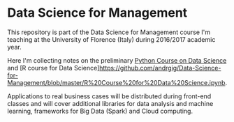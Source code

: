 # Data Science for Management

This repository is part of the Data Science for Management course I'm teaching at the University of Florence (Italy) during 2016/2017 academic year.

Here I'm collecting notes on the preliminary [Python Course on Data Science](https://github.com/andrgig/Data-Science-for-Management/blob/master/Python%20Course%20for%20Data%20Science.ipynb) and [R course for Data Science]https://github.com/andrgig/Data-Science-for-Management/blob/master/R%20Course%20for%20Data%20Science.ipynb.

Applications to real business cases will be distributed during front-end classes and will cover additional libraries for data analysis and machine learning, frameworks for Big Data (Spark) and Cloud computing. 
